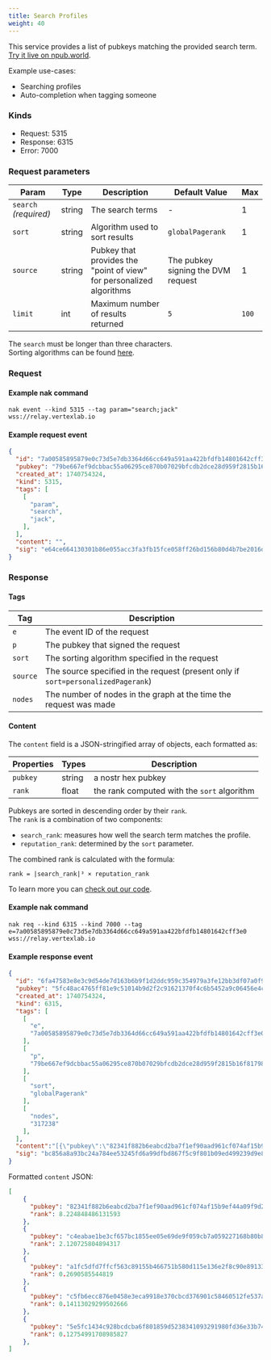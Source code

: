 ```yaml
---
title: Search Profiles
weight: 40
---
```


This service provides a list of pubkeys matching the provided search term. [Try it live on npub.world](https://npub.world/).

Example use-cases:

 - Searching profiles
 - Auto-completion when tagging someone

### Kinds

 - Request: 5315
 - Response: 6315
 - Error: 7000

### Request parameters

| Param | Type | Description | Default Value | Max |
|-----|-----|-----|-----|-----|
| `search` _(required)_  | string | The search terms | - | 1 |
| `sort` | string | Algorithm used to sort results | `globalPagerank` | 1 |
| `source` | string | Pubkey that provides the "point of view" for personalized algorithms | The pubkey signing the DVM request | 1 |
| `limit` | int | Maximum number of results returned | `5` | `100` |

The `search` must be longer than three characters.  
Sorting algorithms can be found [here](/docs/algos).

### Request

#### Example nak command
```
nak event --kind 5315 --tag param="search;jack" wss://relay.vertexlab.io
```

#### Example request event
```json
{
  "id": "7a00585895879e0c73d5e7db3364d66cc649a591aa422bfdfb14801642cff3e0",
  "pubkey": "79be667ef9dcbbac55a06295ce870b07029bfcdb2dce28d959f2815b16f81798",
  "created_at": 1740754324,
  "kind": 5315,
  "tags": [
    [
      "param",
      "search",
      "jack",
    ],
  ],
  "content": "",
  "sig": "e64ce664130301b86e055acc3fa3fb15fce058ff26bd156b80d4b7be2016d6baa49c21fa6f5b2481bbaaf66ac1f61cdd75bf4a9db175efb193bb72f45eb25bd9"
}
```

### Response

#### Tags

| Tag     | Description                                                                 |
|---------|-----------------------------------------------------------------------------|
| `e`     | The event ID of the request                                                 |
| `p`     | The pubkey that signed the request                                          |
| `sort`  | The sorting algorithm specified in the request                              |
| `source`| The source specified in the request (present only if `sort=personalizedPagerank`) |
| `nodes` | The number of nodes in the graph at the time the request was made           |

#### Content

The `content` field is a JSON-stringified array of objects, each formatted as:

| Properties | Types | Description |
|-----|-----|-----|
| `pubkey` | string | a nostr hex pubkey |
| `rank` | float | the rank computed with the `sort` algorithm |

Pubkeys are sorted in descending order by their `rank`.  
The `rank` is a combination of two components:
- `search_rank`: measures how well the search term matches the profile.
- `reputation_rank`: determined by the `sort` parameter.  

The combined rank is calculated with the formula:

```
rank = |search_rank|³ × reputation_rank
```

To learn more you can [check out our code](https://github.com/vertex-lab/relay/blob/master/pkg/dvm/response.go).

#### Example nak command
```
nak req --kind 6315 --kind 7000 --tag e=7a00585895879e0c73d5e7db3364d66cc649a591aa422bfdfb14801642cff3e0 wss://relay.vertexlab.io
```

#### Example response event

```json
{
  "id": "6fa47583e8e3c9d54de7d163b6b9f1d2ddc959c354979a3fe12bb3df07a0f9ed",
  "pubkey": "5fc48ac4765ff81e9c51014b9d2f2c91621370f4c6b5452a9c06456e4cccaeb4",
  "created_at": 1740754324,
  "kind": 6315,
  "tags": [
    [
      "e",
      "7a00585895879e0c73d5e7db3364d66cc649a591aa422bfdfb14801642cff3e0"
    ],
    [
      "p",
      "79be667ef9dcbbac55a06295ce870b07029bfcdb2dce28d959f2815b16f81798"
    ],
    [
      "sort",
      "globalPagerank"
    ],
    [
      "nodes",
      "317238"
    ],
  ],
  "content":"[{\"pubkey\":\"82341f882b6eabcd2ba7f1ef90aad961cf074af15b9ef44a09f9d2a8fbfbe6a2\",\"rank\":8.224848486131593},{\"pubkey\":\"c4eabae1be3cf657bc1855ee05e69de9f059cb7a059227168b80b89761cbc4e0\",\"rank\":2.120725804894317},{\"pubkey\":\"a1fc5dfd7ffcf563c89155b466751b580d115e136e2f8c90e8913385bbedb1cf\",\"rank\":0.2690585544819},{\"pubkey\":\"c5fb6ecc876e0458e3eca9918e370cbcd376901c58460512fe537a46e58c38bb\",\"rank\":0.14113029299502666},{\"pubkey\":\"5e5fc1434c928bcdcba6f801859d5238341093291980fd36e33b7416393d5a2c\",\"rank\":0.12754991708985827}]",
  "sig": "bc856a8a93bc24a784ee53245fd6a99dfbd867f5c9f801b09ed499239d9e80c1390470f83882de169b1a30b40deb687349f4d671329fd12660132fedcf898458"
}
```

Formatted `content` JSON:

```json
[
    {
      "pubkey": "82341f882b6eabcd2ba7f1ef90aad961cf074af15b9ef44a09f9d2a8fbfbe6a2",
      "rank": 8.224848486131593
    },
    {
      "pubkey": "c4eabae1be3cf657bc1855ee05e69de9f059cb7a059227168b80b89761cbc4e0",
      "rank": 2.120725804894317
    },
    {
      "pubkey": "a1fc5dfd7ffcf563c89155b466751b580d115e136e2f8c90e8913385bbedb1cf",
      "rank": 0.2690585544819
    },
    {
      "pubkey": "c5fb6ecc876e0458e3eca9918e370cbcd376901c58460512fe537a46e58c38bb",
      "rank": 0.14113029299502666
    },
    {
      "pubkey": "5e5fc1434c928bcdcba6f801859d5238341093291980fd36e33b7416393d5a2c",
      "rank": 0.12754991708985827
    },
]
```
